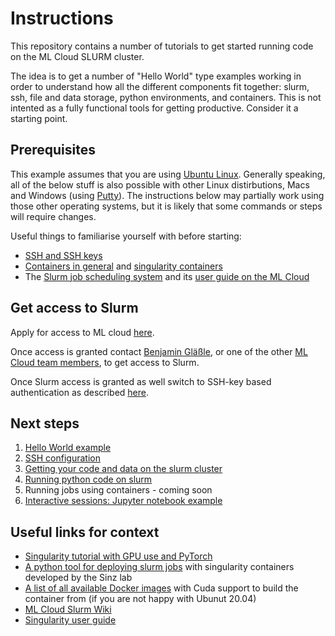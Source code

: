 # Instructions

This repository contains a number of tutorials to get started running code on the ML Cloud SLURM cluster.

The idea is to get a number of "Hello World" type examples working in order to understand how all the different components fit together: slurm, ssh, file and data storage, python environments, and containers. This is not intented as a fully functional tools for getting productive. Consider it a starting point.

## Prerequisites

This example assumes that you are using [Ubuntu Linux](https://ubuntu.com/). Generally speaking, all of the below stuff is also possible with other Linux distirbutions, Macs and Windows (using [Putty](https://www.putty.org/)). The instructions below may partially work using those other operating systems, but it is likely that some commands or steps will require changes.

Useful things to familiarise yourself with before starting:
 - [SSH and SSH keys](https://www.digitalocean.com/community/tutorials/ssh-essentials-working-with-ssh-servers-clients-and-keys)
 - [Containers in general](https://www.docker.com/resources/what-container) and [singularity containers](https://en.wikipedia.org/wiki/Singularity_(software))
 - The [Slurm job scheduling system](https://slurm.schedmd.com/overview.html) and its [user guide on the ML Cloud](https://gitlab.mlcloud.uni-tuebingen.de/doku/public/-/wikis/Slurm)

## Get access to Slurm

Apply for access to ML cloud [here](https://uni-tuebingen.de/de/199396).

Once access is granted contact [Benjamin Gläßle](mailto:benjamin.glaessle@uni-tuebingen.de), or one of the other [ML Cloud team members](https://uni-tuebingen.de/forschung/forschungsschwerpunkte/exzellenzcluster-maschinelles-lernen/forschung/forschung/zentrale-einrichtungen/machine-learning-science-cloud/), to get access to Slurm.

Once Slurm access is granted as well switch to SSH-key based authentication as described [here](https://gitlab.mlcloud.uni-tuebingen.de/doku/public/-/wikis/Slurm#login-and-access).

## Next steps

1. [Hello World example](./01_hello_world/01_hello_world.md)
2. [SSH configuration](./02_ssh_config/02_ssh_config.md)
3. [Getting your code and data on the slurm cluster](./03_file_transfer/03_file_transfer.md)
4. [Running python code on slurm](./04_python_example/04_python_example.md)
5. Running jobs using containers - coming soon<!-- [Running jobs using containers](./05_singularity/05_singularity.md) -->
6. [Interactive sessions: Jupyter notebook example](./06_interactive_session/06_interactive_session.md)



## Useful links for context

 - [Singularity tutorial with GPU use and PyTorch](https://github.com/bdusell/singularity-tutorial)
 - [A python tool for deploying slurm jobs](https://github.com/sinzlab/tue-slurm/) with singularity containers developed by the Sinz lab
 - [A list of all available Docker images](https://hub.docker.com/r/nvidia/cuda/) with Cuda support to build the container from (if you are not happy with Ubunut 20.04)
 - [ML Cloud Slurm Wiki](https://gitlab.mlcloud.uni-tuebingen.de/doku/public/-/wikis/Slurm)
 - [Singularity user guide](https://sylabs.io/guides/3.7/user-guide/)
